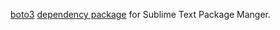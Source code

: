 [boto3](https://pypi.python.org/pypi/boto3/1.2.3) [dependency package](https://packagecontrol.io/docs/dependencies) for Sublime Text Package Manger.
